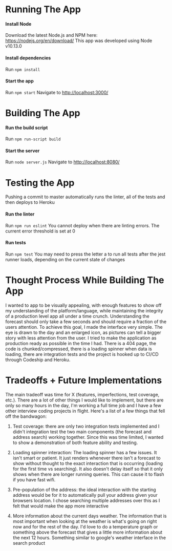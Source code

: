 Running The App
===============
#### Install Node
Download the latest Node.js and NPM here: https://nodejs.org/en/download/
This app was developed using Node v10.13.0

#### Install dependencies
Run ```npm install```

#### Start the app
Run ```npm start```
Navigate to [http://localhost:3000/](http://localhost:3000/)

Building The App
================
#### Run the build script
Run ```npm run-script build```

#### Start the server
Run ```node server.js```
Navigate to [http://localhost:8080/](http://localhost:8080/)

Testing the App
===============
Pushing a commit to master automatically runs the linter, all of the tests and then deploys to Heroku

#### Run the linter
Run ```npm run eslint```
You cannot deploy when there are linting errors. The current error threshold is set at 0

#### Run tests
Run ```npm test```
You may need to press the letter a to run all tests after the jest runner loads, depending on the current state of changes

Thought Process While Building The App
======================================
I wanted to app to be visually appealing, with enough features to show off my understanding of the platform/language, while maintaining the integrity of a production level app all under a time crunch. Understanding the forecast should only take a few seconds and should require a fraction of the users attention. To achieve this goal, I made the interface very simple. The eye is drawn to the day and an enlarged icon, as pictures can tell a bigger story with less attention from the user. I tried to make the application as production ready as possible in the time I had. There is a 404 page, the code is chunked/compressed, there is a loading spinner when data is loading, there are integration tests and the project is hooked up to CI/CD through Codeship and Heroku.

Tradeoffs + Future Implementations
======================================
The main tradeoff was time for X (features, imperfections, test coverage, etc.). There are a lot of other things I would like to implement, but there are only so many hours in the day, I'm working a full time job and I have a few other interview coding projects in flight. Here's a list of a few things that fell off the bandwagon:

1. Test coverage: there are only two integration tests implemented and I didn't integration test the two main components (the forecast and address search) working together. Since this was time limited, I wanted to show a demonstration of both feature ability and testing.

2. Loading spinner interaction: The loading spinner has a few issues. It isn't smart or patient. It just renders whenever there isn't a forecast to show without thought to the exact interaction that is occurring (loading for the first time vs searching). It also doesn't delay itself so that it only shows when there are longer running queries. This can cause it to flash if you have fast wifi.

3. Pre-population of the address: the ideal interaction with the starting address would be for it to automatically pull your address given your browsers location. I chose searching multiple addresses over this as I felt that would make the app more interactive

4. More information about the current days weather. The information that is most important when looking at the weather is what's going on right now and for the rest of the day. I'd love to do a temperature graph or something above the forecast that gives a little more information about the next 12 hours. Something similar to google's weather interface in the search product
